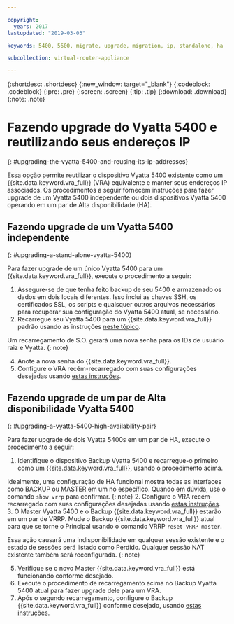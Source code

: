```yaml
---

copyright:
  years: 2017
lastupdated: "2019-03-03"

keywords: 5400, 5600, migrate, upgrade, migration, ip, standalone, ha

subcollection: virtual-router-appliance

---
```


{:shortdesc: .shortdesc}
{:new_window: target="_blank"}
{:codeblock: .codeblock}
{:pre: .pre}
{:screen: .screen}
{:tip: .tip}
{:download: .download}
{:note: .note}

# Fazendo upgrade do Vyatta 5400 e reutilizando seus endereços IP
{: #upgrading-the-vyatta-5400-and-reusing-its-ip-addresses}

Essa opção permite reutilizar o dispositivo Vyatta 5400 existente como um {{site.data.keyword.vra_full}} (VRA) equivalente e manter seus endereços IP associados. Os procedimentos a seguir fornecem instruções para fazer upgrade de um Vyatta 5400 independente ou dois dispositivos Vyatta 5400 operando em um par de Alta disponibilidade (HA).

## Fazendo upgrade de um Vyatta 5400 independente
{: #upgrading-a-stand-alone-vyatta-5400}

Para fazer upgrade de um único Vyatta 5400 para um {{site.data.keyword.vra_full}}, execute o procedimento a seguir:

1. Assegure-se de que tenha feito backup de seu 5400 e armazenado os dados em dois locais diferentes. Isso inclui as chaves SSH, os certificados SSL, os scripts e quaisquer outros arquivos necessários para recuperar sua configuração do Vyatta 5400 atual, se necessário.
2. Recarregue seu Vyatta 5400 para um {{site.data.keyword.vra_full}} padrão usando as instruções [neste tópico](/docs/infrastructure/virtual-router-appliance?topic=virtual-router-appliance-reloading-the-os).

  Um recarregamento de S.O. gerará uma nova senha para os IDs de usuário raiz e Vyatta.
  {: note}

4. Anote a nova senha do {{site.data.keyword.vra_full}}.
5. Configure o VRA recém-recarregado com suas configurações desejadas usando [estas instruções](/docs/infrastructure/virtual-router-appliance?topic=virtual-router-appliance-accessing-and-configuring-the-ibm-virtual-router-appliance).

## Fazendo upgrade de um par de Alta disponibilidade Vyatta 5400
{: #upgrading-a-vyatta-5400-high-availability-pair}

Para fazer upgrade de dois Vyatta 5400s em um par de HA, execute o procedimento a seguir:

1. Identifique o dispositivo Backup Vyatta 5400 e recarregue-o primeiro como um {{site.data.keyword.vra_full}}, usando o procedimento acima.

  Idealmente, uma configuração de HA funcional mostra todas as interfaces como BACKUP ou MASTER em um nó específico. Quando em dúvida, use o comando `show vrrp` para confirmar.
  {: note}
2. Configure o VRA recém-recarregado com suas configurações desejadas usando [estas instruções](/docs/infrastructure/virtual-router-appliance?topic=virtual-router-appliance-accessing-and-configuring-the-ibm-virtual-router-appliance).
3. O Master Vyatta 5400 e o Backup {{site.data.keyword.vra_full}} estarão em um par de VRRP. Mude o Backup {{site.data.keyword.vra_full}} atual para que se torne o Principal usando o comando VRRP `reset VRRP master`.

  Essa ação causará uma indisponibilidade em qualquer sessão existente e o estado de sessões será listado como Perdido. Qualquer sessão NAT existente também será reconfigurada.
  {: note}

5. Verifique se o novo Master {{site.data.keyword.vra_full}} está funcionando conforme desejado.
6. Execute o procedimento de recarregamento acima no Backup Vyatta 5400 atual para fazer upgrade dele para um VRA.
7. Após o segundo recarregamento, configure o Backup {{site.data.keyword.vra_full}} conforme desejado, usando [estas instruções](/docs/infrastructure/virtual-router-appliance?topic=virtual-router-appliance-accessing-and-configuring-the-ibm-virtual-router-appliance).
